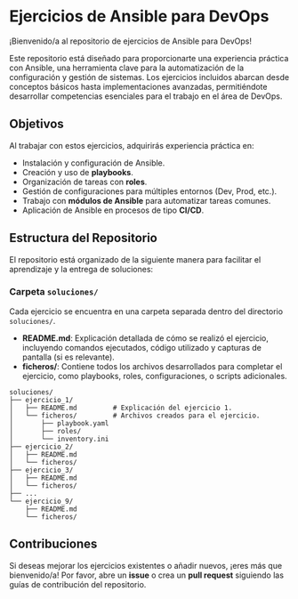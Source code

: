 # Ejercicios de Ansible para DevOps

¡Bienvenido/a al repositorio de ejercicios de Ansible para DevOps!

Este repositorio está diseñado para proporcionarte una experiencia práctica con Ansible, una herramienta clave para la automatización de la configuración y gestión de sistemas. Los ejercicios incluidos abarcan desde conceptos básicos hasta implementaciones avanzadas, permitiéndote desarrollar competencias esenciales para el trabajo en el área de DevOps.
## Objetivos

Al trabajar con estos ejercicios, adquirirás experiencia práctica en:
- Instalación y configuración de Ansible.
- Creación y uso de **playbooks**.
- Organización de tareas con **roles**.
- Gestión de configuraciones para múltiples entornos (Dev, Prod, etc.).
- Trabajo con **módulos de Ansible** para automatizar tareas comunes.
- Aplicación de Ansible en procesos de tipo **CI/CD**.
## Estructura del Repositorio

El repositorio está organizado de la siguiente manera para facilitar el aprendizaje y la entrega de soluciones:
### Carpeta `soluciones/`

Cada ejercicio se encuentra en una carpeta separada dentro del directorio `soluciones/`.

- **README.md**: Explicación detallada de cómo se realizó el ejercicio, incluyendo comandos ejecutados, código utilizado y capturas de pantalla (si es relevante).
- **ficheros/**: Contiene todos los archivos desarrollados para completar el ejercicio, como playbooks, roles, configuraciones, o scripts adicionales.

```
soluciones/
├── ejercicio_1/
│   ├── README.md         # Explicación del ejercicio 1.
│   └── ficheros/         # Archivos creados para el ejercicio.
│       ├── playbook.yaml
│       ├── roles/
│       └── inventory.ini
├── ejercicio_2/
│   ├── README.md
│   └── ficheros/
├── ejercicio_3/
│   ├── README.md
│   └── ficheros/
├── ...
└── ejercicio_9/
    ├── README.md
    └── ficheros/
```

## Contribuciones

Si deseas mejorar los ejercicios existentes o añadir nuevos, ¡eres más que bienvenido/a! Por favor, abre un **issue** o crea un **pull request** siguiendo las guías de contribución del repositorio.

